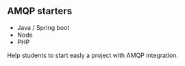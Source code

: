 ## AMQP starters

- Java / Spring boot
- Node
- PHP

Help students to start easly a project with AMQP integration.
